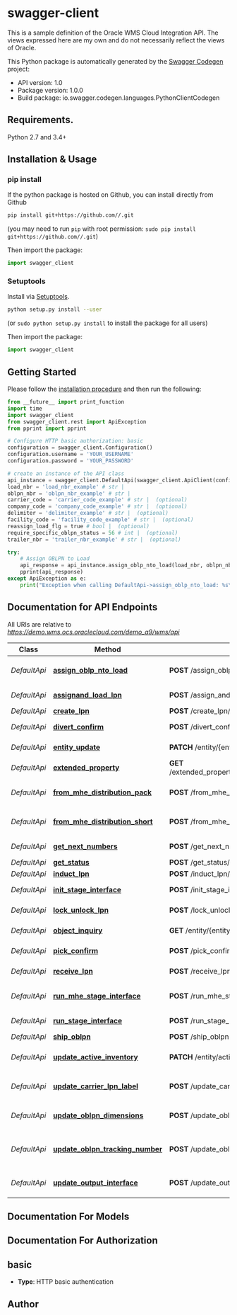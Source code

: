 # swagger-client
This is a sample definition of the Oracle WMS Cloud Integration API.  The views expressed here are my own and do not necessarily reflect the views of Oracle.

This Python package is automatically generated by the [Swagger Codegen](https://github.com/swagger-api/swagger-codegen) project:

- API version: 1.0
- Package version: 1.0.0
- Build package: io.swagger.codegen.languages.PythonClientCodegen

## Requirements.

Python 2.7 and 3.4+

## Installation & Usage
### pip install

If the python package is hosted on Github, you can install directly from Github

```sh
pip install git+https://github.com//.git
```
(you may need to run `pip` with root permission: `sudo pip install git+https://github.com//.git`)

Then import the package:
```python
import swagger_client 
```

### Setuptools

Install via [Setuptools](http://pypi.python.org/pypi/setuptools).

```sh
python setup.py install --user
```
(or `sudo python setup.py install` to install the package for all users)

Then import the package:
```python
import swagger_client
```

## Getting Started

Please follow the [installation procedure](#installation--usage) and then run the following:

```python
from __future__ import print_function
import time
import swagger_client
from swagger_client.rest import ApiException
from pprint import pprint

# Configure HTTP basic authorization: basic
configuration = swagger_client.Configuration()
configuration.username = 'YOUR_USERNAME'
configuration.password = 'YOUR_PASSWORD'

# create an instance of the API class
api_instance = swagger_client.DefaultApi(swagger_client.ApiClient(configuration))
load_nbr = 'load_nbr_example' # str | 
oblpn_nbr = 'oblpn_nbr_example' # str | 
carrier_code = 'carrier_code_example' # str |  (optional)
company_code = 'company_code_example' # str |  (optional)
delimiter = 'delimiter_example' # str |  (optional)
facility_code = 'facility_code_example' # str |  (optional)
reassign_load_flg = true # bool |  (optional)
require_specific_oblpn_status = 56 # int |  (optional)
trailer_nbr = 'trailer_nbr_example' # str |  (optional)

try:
    # Assign OBLPN to Load
    api_response = api_instance.assign_oblp_nto_load(load_nbr, oblpn_nbr, carrier_code=carrier_code, company_code=company_code, delimiter=delimiter, facility_code=facility_code, reassign_load_flg=reassign_load_flg, require_specific_oblpn_status=require_specific_oblpn_status, trailer_nbr=trailer_nbr)
    pprint(api_response)
except ApiException as e:
    print("Exception when calling DefaultApi->assign_oblp_nto_load: %s\n" % e)

```

## Documentation for API Endpoints

All URIs are relative to *https://demo.wms.ocs.oraclecloud.com/demo_a9/wms/api*

Class | Method | HTTP request | Description
------------ | ------------- | ------------- | -------------
*DefaultApi* | [**assign_oblp_nto_load**](docs/DefaultApi.md#assign_oblp_nto_load) | **POST** /assign_oblpn_to_load/ | Assign OBLPN to Load
*DefaultApi* | [**assignand_load_lpn**](docs/DefaultApi.md#assignand_load_lpn) | **POST** /assign_and_load_oblpn/ | Assign and Load LPN
*DefaultApi* | [**create_lpn**](docs/DefaultApi.md#create_lpn) | **POST** /create_lpn/ | Create LPN
*DefaultApi* | [**divert_confirm**](docs/DefaultApi.md#divert_confirm) | **POST** /divert_confirm/ | Divert Confirm
*DefaultApi* | [**entity_update**](docs/DefaultApi.md#entity_update) | **PATCH** /entity/{entity_name}/{key}/{sequence_number}/ | Entity Update
*DefaultApi* | [**extended_property**](docs/DefaultApi.md#extended_property) | **GET** /extended_property/{entity_name}/{key}/{extended_property}/ | Extended Property
*DefaultApi* | [**from_mhe_distribution_pack**](docs/DefaultApi.md#from_mhe_distribution_pack) | **POST** /from_mhe_distribution_pack/ | From MHE Distribution Pack
*DefaultApi* | [**from_mhe_distribution_short**](docs/DefaultApi.md#from_mhe_distribution_short) | **POST** /from_mhe_distribution_short/ | From MHE Distribution Short
*DefaultApi* | [**get_next_numbers**](docs/DefaultApi.md#get_next_numbers) | **POST** /get_next_numbers/ | Get Next Numbers
*DefaultApi* | [**get_status**](docs/DefaultApi.md#get_status) | **POST** /get_status/ | Get Status
*DefaultApi* | [**induct_lpn**](docs/DefaultApi.md#induct_lpn) | **POST** /induct_lpn/ | Induct LPN
*DefaultApi* | [**init_stage_interface**](docs/DefaultApi.md#init_stage_interface) | **POST** /init_stage_interface/ | Init Stage Interface
*DefaultApi* | [**lock_unlock_lpn**](docs/DefaultApi.md#lock_unlock_lpn) | **POST** /lock_unlock_lpn/ | Lock/Unlock LPN
*DefaultApi* | [**object_inquiry**](docs/DefaultApi.md#object_inquiry) | **GET** /entity/{entity}/{key}/ | Object Inquiry
*DefaultApi* | [**pick_confirm**](docs/DefaultApi.md#pick_confirm) | **POST** /pick_confirm/ | Pick Confirm
*DefaultApi* | [**receive_lpn**](docs/DefaultApi.md#receive_lpn) | **POST** /receive_lpn/ | Receive LPN
*DefaultApi* | [**run_mhe_stage_interface**](docs/DefaultApi.md#run_mhe_stage_interface) | **POST** /run_mhe_stage_interface/ | Run MHE Stage Interface
*DefaultApi* | [**run_stage_interface**](docs/DefaultApi.md#run_stage_interface) | **POST** /run_stage_interface/ | Run Stage Interface
*DefaultApi* | [**ship_oblpn**](docs/DefaultApi.md#ship_oblpn) | **POST** /ship_oblpn | Ship OBLPN
*DefaultApi* | [**update_active_inventory**](docs/DefaultApi.md#update_active_inventory) | **PATCH** /entity/active_inventory/{location_barcode}/ | Update Active Inventory
*DefaultApi* | [**update_carrier_lpn_label**](docs/DefaultApi.md#update_carrier_lpn_label) | **POST** /update_carrier_lpn_label/ | Update Carrier LPN Label
*DefaultApi* | [**update_oblpn_dimensions**](docs/DefaultApi.md#update_oblpn_dimensions) | **POST** /update_oblpn_dims/ | Update OBLPN Dimensions
*DefaultApi* | [**update_oblpn_tracking_number**](docs/DefaultApi.md#update_oblpn_tracking_number) | **POST** /update_oblpn_tracing_nbr/ | Update OBLPN Tracking Number
*DefaultApi* | [**update_output_interface**](docs/DefaultApi.md#update_output_interface) | **POST** /update_output_interface/ | Update Output Interface


## Documentation For Models



## Documentation For Authorization


## basic

- **Type**: HTTP basic authentication


## Author



